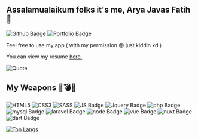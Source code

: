 ## Assalamualaikum folks it's me, Arya Javas Fatih 👋

[![Github Badge](https://img.shields.io/badge/-aryajf-grey?style=flat&logo=github&logoColor=white&link=https://github.com/aryajf/)](https://www.github.com/aryajf/)
[![Portfolio Badge](https://img.shields.io/badge/portfolio-web-blue?style=flat&link=https://javas.digitalinteraktif.com/)](https://javas.digitalinteraktif.com/)

<p align='left'>Feel free to use my app ( with my permission 😜 just kiddin xd )
<p align='left'> You can view my resume <a href='https://javas.digitalinteraktif.com/pdfdownload ' target=_blank><u>here</u>.</a></p>

![Quote](https://camo.githubusercontent.com/4f89632167b7a39fb7f92d4f634da0ce577b0a5c5ceee4578c71d12fc4417c77/68747470733a2f2f6769746875622d726561646d652d71756f7465732e6865726f6b756170702e636f6d2f71756f74653f7468656d653d6461726b)

## My Weapons 🔫💣💥
![HTML5](https://img.shields.io/badge/html5-%23E34F26.svg?style=for-the-badge&logo=html5&logoColor=white) ![CSS3](https://img.shields.io/badge/css3-%231572B6.svg?style=for-the-badge&logo=css3&logoColor=white) ![SASS](https://img.shields.io/badge/SASS-hotpink.svg?style=for-the-badge&logo=SASS&logoColor=white) ![JS Badge](https://img.shields.io/badge/JavaScript-323330?style=for-the-badge&logo=javascript&logoColor=F7DF1E]) ![Jquery Badge](https://img.shields.io/badge/jQuery-0769AD?style=for-the-badge&logo=jquery&logoColor=white]) ![php Badge](https://img.shields.io/badge/MySQL-00000F?style=for-the-badge&logo=mysql&logoColor=white]) ![mysql Badge](https://img.shields.io/badge/PHP-777BB4?style=for-the-badge&logo=php&logoColor=white]) ![laravel Badge](https://img.shields.io/badge/Laravel-FF2D20?style=for-the-badge&logo=laravel&logoColor=white]) ![node Badge](https://img.shields.io/badge/Node.js-339933?style=for-the-badge&logo=nodedotjs&logoColor=white]) ![vue Badge](https://img.shields.io/badge/Vue.js-35495E?style=for-the-badge&logo=vuedotjs&logoColor=4FC08D]) ![nuxt Badge](https://img.shields.io/badge/nuxt.js-00C58E?style=for-the-badge&logo=nuxtdotjs&logoColor=white]) ![dart Badge](https://img.shields.io/badge/Dart-0175C2?style=for-the-badge&logo=dart&logoColor=white])

[![Top Langs](https://github-readme-stats.vercel.app/api/top-langs/?username=aryajf&layout=compact)](https://github.com/aryajf/github-readme-stats)
